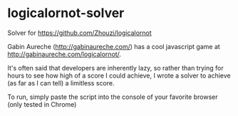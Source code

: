 # logicalornot-solver
Solver for https://github.com/Zhouzi/logicalornot

Gabin Aureche (http://gabinaureche.com/) has a cool javascript game at http://gabinaureche.com/logicalornot/. 

It's often said that developers are inherently lazy, so rather than trying for hours to see how high of a score I could achieve, I wrote a solver to achieve (as far as I can tell) a limitless score.

To run, simply paste the script into the console of your favorite browser (only tested in Chrome)
